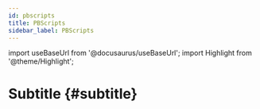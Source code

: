```yaml
---
id: pbscripts
title: PBScripts
sidebar_label: PBScripts
---
```

import useBaseUrl from '@docusaurus/useBaseUrl'; 
import Highlight from '@theme/Highlight';

# Subtitle {#subtitle}

